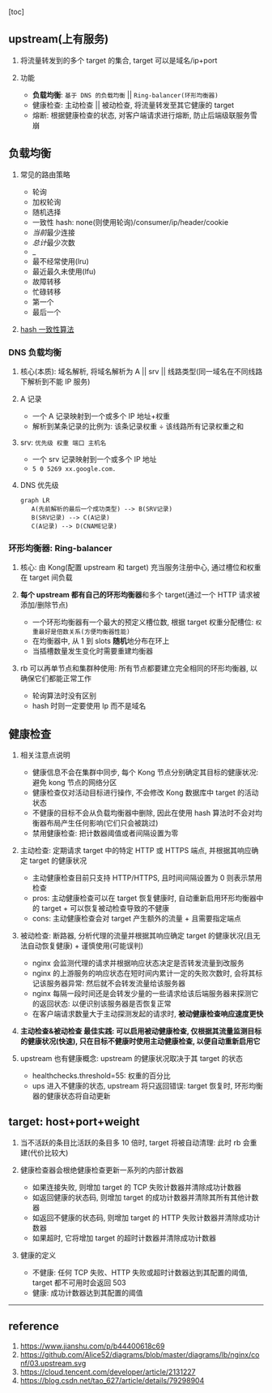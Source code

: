 [toc]

## upstream(上有服务)

1. 将流量转发到的多个 target 的集合, target 可以是域名/ip+port
2. 功能

   - **负载均衡**: `基于 DNS 的负载均衡` || `Ring-balancer(环形均衡器)`
   - 健康检查: 主动检查 || 被动检查, 将流量转发至其它健康的 target
   - 熔断: 根据健康检查的状态, 对客户端请求进行熔断, 防止后端级联服务雪崩

## 负载均衡

1. 常见的路由策略

   - 轮询
   - 加权轮询
   - 随机选择
   - 一致性 hash: none(则使用轮询)/consumer/ip/header/cookie
   - *当前*最少连接
   - *总计*最少次数
   - \_
   - 最不经常使用(lru)
   - 最近最久未使用(lfu)
   - 故障转移
   - 忙碌转移
   - 第一个
   - 最后一个

2. [hash 一致性算法](https://mp.weixin.qq.com/s/76R-JD5zWzixrBQb6WYjXQ)

### DNS 负载均衡

1. 核心(本质): 域名解析, 将域名解析为 A || srv || 线路类型(同一域名在不同线路下解析到不能 IP 服务)
2. A 记录
   - 一个 A 记录映射到一个或多个 IP 地址+权重
   - 解析到某条记录的比例为: 该条记录权重 ÷ 该线路所有记录权重之和
3. srv: `优先级 权重 端口 主机名`
   - 一个 srv 记录映射到一个或多个 IP 地址
   - `5 0 5269 xx.google.com.`
4. DNS 优先级

   ```mermaid
   graph LR
      A(先前解析的最后一个成功类型) --> B(SRV记录)
      B(SRV记录) --> C(A记录)
      C(A记录) --> D(CNAME记录)
   ```

### 环形均衡器: Ring-balancer

1. 核心: 由 Kong(配置 upstream 和 target) 充当服务注册中心, 通过槽位和权重在 target 间负载
2. **每个 upstream 都有自己的环形均衡器**和多个 target(通过一个 HTTP 请求被添加/删除节点)

   - 一个环形均衡器有一个最大的预定义槽位数, 根据 target 权重分配槽位: `权重最好是倍数关系(方便均衡器性能)`
   - 在均衡器中, 从 1 到 slots **随机**地分布在环上
   - 当插槽数量发生变化时需要重建均衡器

3. rb 可以再单节点和集群种使用: 所有节点都要建立完全相同的环形均衡器, 以确保它们都能正常工作

   - 轮询算法时没有区别
   - hash 时则一定要使用 Ip 而不是域名

## 健康检查

1. 相关注意点说明

   - 健康信息不会在集群中同步, 每个 Kong 节点分别确定其目标的健康状况: 避免 kong 节点的网络分区
   - 健康检查仅对活动目标进行操作, 不会修改 Kong 数据库中 target 的活动状态
   - 不健康的目标不会从负载均衡器中删除, 因此在使用 hash 算法时不会对均衡器布局产生任何影响(它们只会被跳过)
   - 禁用健康检查: 把计数器阈值或者间隔设置为零

2. 主动检查: 定期请求 target 中的特定 HTTP 或 HTTPS 端点, 并根据其响应确定 target 的健康状况

   - 主动健康检查目前只支持 HTTP/HTTPS, 且时间间隔设置为 0 则表示禁用检查
   - pros: 主动健康检查可以在 target 恢复健康时, 自动重新启用环形均衡器中的 target + 可以恢复被动检查导致的不健康
   - cons: 主动健康检查会对 target 产生额外的流量 + 且需要指定端点

3. 被动检查: 断路器, 分析代理的流量并根据其响应确定 target 的健康状况(且无法自动恢复健康) + 谨慎使用(可能误判)

   - nginx 会监测代理的请求并根据响应状态决定是否转发流量到改服务
   - nginx 的上游服务的响应状态在短时间内累计一定的失败次数时, 会将其标记该服务器异常: 然后就不会转发流量给该服务器
   - nginx 每隔一段时间还是会转发少量的一些请求给该后端服务器来探测它的返回状态: 以便识别该服务器是否恢复正常
   - 在客户端请求数量大于主动探测发起的请求时, **被动健康检查响应速度更快**

4. **主动检查&被动检查 最佳实践: 可以启用被动健康检查, 仅根据其流量监测目标的健康状况(快速), 只在目标不健康时使用主动健康检查, 以便自动重新启用它**
5. upstream 也有健康概念: upstream 的健康状况取决于其 target 的状态
   - healthchecks.threshold=55: 权重的百分比
   - ups 进入不健康的状态, upstream 将只返回错误: target 恢复时, 环形均衡器的健康状态将自动更新

## target: host+port+weight

1. 当不活跃的条目比活跃的条目多 10 倍时, target 将被自动清理: 此时 rb 会重建(代价比较大)
2. 健康检查器会根绝健康检查更新一系列的内部计数器

   - 如果连接失败, 则增加 target 的 TCP 失败计数器并清除成功计数器
   - 如返回健康的状态码, 则增加 target 的成功计数器并清除其所有其他计数器
   - 如返回不健康的状态码, 则增加 target 的 HTTP 失败计数器并清除成功计数器
   - 如果超时, 它将增加 target 的超时计数器并清除成功计数器

3. 健康的定义

   - 不健康: 任何 TCP 失败、HTTP 失败或超时计数器达到其配置的阈值, target 都不可用时会返回 503
   - 健康: 成功计数器达到其配置的阈值

---

## reference

1. https://www.jianshu.com/p/b44400618c69
2. https://github.com/Alice52/diagrams/blob/master/diagrams/lb/nginx/conf/03.upstream.svg
3. https://cloud.tencent.com/developer/article/2131227
4. https://blog.csdn.net/tao_627/article/details/79298904
